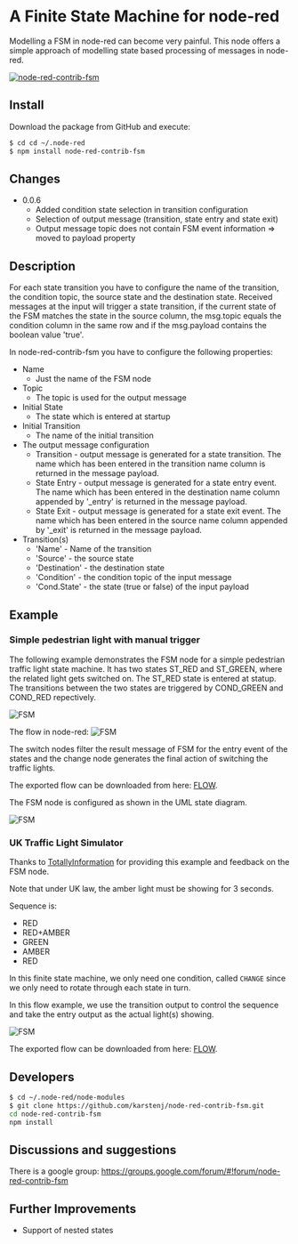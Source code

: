 # A Finite State Machine for node-red
Modelling a FSM in node-red can become very painful. This node offers a simple approach of modelling state based processing of messages in node-red.

[![node-red-contrib-fsm](https://github.com/karstenj/node-red-contrib-fsm/raw/master/doc/node-fsm.png)](https://github.com/karstenj/node-red-contrib-fsm)

## Install
Download the package from GitHub and execute:
```sh
$ cd cd ~/.node-red
$ npm install node-red-contrib-fsm
```

## Changes

  - 0.0.6
    * Added condition state selection in transition configuration
    * Selection of output message (transition, state entry and state exit)
	* Output message topic does not contain FSM event information => moved to payload property

## Description
For each state transition you have to configure the name of the transition, the condition topic, the source state and the destination state. Received messages at the input will trigger a state transition, if the current state of the FSM matches the state in the source column, the msg.topic equals the condition column in the same row and if the msg.payload contains the boolean value 'true'.

In node-red-contrib-fsm you have to configure the following properties:

  - Name
    * Just the name of the FSM node
  - Topic
    * The topic is used for the output message
  - Initial State
    * The state which is entered at startup
  - Initial Transition
    * The name of the initial transition
  - The output message configuration
    * Transition - output message is generated for a state transition. The name which has been entered in the transition name column is returned in the message payload.
    * State Entry - output message is generated for a state entry event. The name which has been entered in the destination name column appended by '_entry' is returned in the message payload.
    * State Exit - output message is generated for a state exit event. The name which has been entered in the source name column appended by '_exit' is returned in the message payload.
  - Transition(s)
    * 'Name' - Name of the transition
    * 'Source' - the source state
    * 'Destination' - the destination state
    * 'Condition' - the condition topic of the input message
    * 'Cond.State' - the state (true or false) of the input payload
	
    
## Example

### Simple pedestrian light with manual trigger
The following example demonstrates the FSM node for a simple pedestrian traffic light state machine. It has two states ST_RED and ST_GREEN, where the related light gets switched on. The ST_RED state is entered at statup. The transitions between the two states are triggered by COND_GREEN and COND_RED repectively.

![FSM](https://github.com/karstenj/node-red-contrib-fsm/raw/master/doc/example-fsm-uml.png)

The flow in node-red:
![FSM](https://github.com/karstenj/node-red-contrib-fsm/raw/master/doc/example-fsm-flow.png)

The switch nodes filter the result message of FSM for the entry event of the states and the change node generates the final action of switching the traffic lights.

The exported flow can be downloaded from here: [FLOW](https://github.com/karstenj/node-red-contrib-fsm/blob/master/doc/example-fsm-flow.json).

The FSM node is configured as shown in the UML state diagram.

![FSM](https://github.com/karstenj/node-red-contrib-fsm/raw/master/doc/example-fsm-config.png)

### UK Traffic Light Simulator 

Thanks to [TotallyInformation](https://github.com/TotallyInformation) for providing this example and feedback on the FSM node.

Note that under UK law, the amber light must
be showing for 3 seconds.

Sequence is:

  - RED
  - RED+AMBER
  - GREEN
  - AMBER
  - RED

In this finite state machine, we only need one condition, called `CHANGE` since we only need to rotate through each state in turn.

In this flow example, we use the transition output to control the sequence and take the entry output as the actual light(s) showing.

![FSM](https://github.com/karstenj/node-red-contrib-fsm/raw/master/doc/example-fsm-uk-traffic-light-flow.png)

The exported flow can be downloaded from here: [FLOW](https://github.com/karstenj/node-red-contrib-fsm/blob/master/doc/example-fsm-uk-traffic-light-flow.json).

## Developers
```sh
$ cd ~/.node-red/node-modules
$ git clone https://github.com/karstenj/node-red-contrib-fsm.git
cd node-red-contrib-fsm
npm install
```

## Discussions and suggestions
There is a google group: <https://groups.google.com/forum/#!forum/node-red-contrib-fsm>

## Further Improvements

  - Support of nested states

